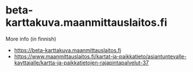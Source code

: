 # beta-karttakuva.maanmittauslaitos.fi

More info (in finnish)

- <https://beta-karttakuva.maanmittauslaitos.fi>
- <https://www.maanmittauslaitos.fi/kartat-ja-paikkatieto/asiantuntevalle-kayttajalle/kartta-ja-paikkatietojen-rajapintapalvelut-37>

